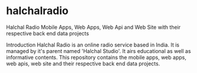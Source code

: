 # halchalradio
Halchal Radio Mobile Apps, Web Apps, Web Api and Web Site with their respective back end data projects

Introduction
Halchal Radio is an online radio service based in India. It is managed by it's parent named 'Halchal Studio'. It airs educational as well as informative contents. This repository contains the mobile apps, web apps, web apis, web site and their respective back end data projects.

